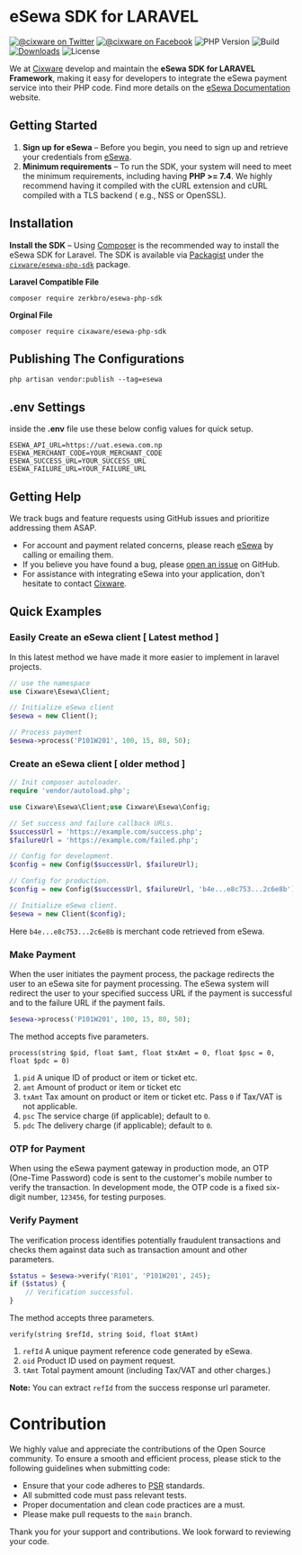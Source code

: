 # eSewa SDK for LARAVEL

[![@cixware on Twitter](https://img.shields.io/badge/Twitter-%40cixware-blue.svg?style=flat&logo=twitter)](https://twitter.com/cixware)
[![@cixware on Facebook](https://img.shields.io/badge/Facebok-%40cixware-blue.svg?style=flat&logo=facebook)](https://www.facebook.com/cixware)
![PHP Version](https://img.shields.io/packagist/php-v/cixware/esewa-php-sdk)
![Build](https://img.shields.io/github/actions/workflow/status/cixware/esewa-php-sdk/install.yml?branch=main&logo=github)
[![Downloads](https://img.shields.io/packagist/dt/cixware/esewa-php-sdk.svg?style=flat&label=Downloads)](https://packagist.org/packages/cixware/esewa-php-sdk)
![License](https://img.shields.io/github/license/cixware/esewa-php-sdk)

We at [Cixware] develop and maintain the **eSewa SDK for LARAVEL Framework**, making it easy for developers to integrate the eSewa
payment service into their PHP code. Find more details on the [eSewa Documentation] website.

## Getting Started

1. **Sign up for eSewa** – Before you begin, you need to sign up and retrieve your credentials from [eSewa].
2. **Minimum requirements** – To run the SDK, your system will need to meet the minimum requirements, including having **PHP >= 7.4**. We highly recommend having it compiled with the cURL extension and cURL compiled with a TLS backend (
   e.g., NSS or OpenSSL).

## Installation

**Install the SDK** – Using [Composer] is the recommended way to install the eSewa SDK for Laravel. The SDK is available
via [Packagist] under the [`cixware/esewa-php-sdk`][install-packagist] package.

**Laravel Compatible File**
```
composer require zerkbro/esewa-php-sdk
```
**Orginal File**
```
composer require cixaware/esewa-php-sdk
```

## Publishing The Configurations
```
php artisan vendor:publish --tag=esewa
```
## .env Settings
inside the **.env** file use these below config values for quick setup.
```
ESEWA_API_URL=https://uat.esewa.com.np
ESEWA_MERCHANT_CODE=YOUR_MERCHANT_CODE
ESEWA_SUCCESS_URL=YOUR_SUCCESS_URL
ESEWA_FAILURE_URL=YOUR_FAILURE_URL
```

## Getting Help

We track bugs and feature requests using GitHub issues and prioritize addressing them ASAP.

* For account and payment related concerns, please reach [eSewa] by calling or emailing them.
* If you believe you have found a bug, please [open an issue](https://github.com/cixware/esewa-php-sdk/issues/new) on
  GitHub.
* For assistance with integrating eSewa into your application, don't hesitate to contact [Cixware].

## Quick Examples

### Easily Create an eSewa client [ Latest method ]
In this latest method we have made it more easier to implement in laravel projects.

```php
// use the namespace
use Cixware\Esewa\Client;

// Initialize eSewa client
$esewa = new Client();

// Process payment
$esewa->process('P101W201', 100, 15, 80, 50);
```
### Create an eSewa client [ older method ]

```php
// Init composer autoloader.
require 'vendor/autoload.php';

use Cixware\Esewa\Client;use Cixware\Esewa\Config;

// Set success and failure callback URLs.
$successUrl = 'https://example.com/success.php';
$failureUrl = 'https://example.com/failed.php';

// Config for development.
$config = new Config($successUrl, $failureUrl);

// Config for production.
$config = new Config($successUrl, $failureUrl, 'b4e...e8c753...2c6e8b');

// Initialize eSewa client.
$esewa = new Client($config);
```

Here `b4e...e8c753...2c6e8b` is merchant code retrieved from eSewa.

### Make Payment

When the user initiates the payment process, the package redirects the user to an eSewa site for payment processing. The
eSewa system will redirect the user to your specified success URL if the payment is successful and to the failure URL if
the payment fails.

```php
$esewa->process('P101W201', 100, 15, 80, 50);
```

The method accepts five parameters.

```text
process(string $pid, float $amt, float $txAmt = 0, float $psc = 0, float $pdc = 0)
```

1. `pid` A unique ID of product or item or ticket etc.
2. `amt` Amount of product or item or ticket etc
3. `txAmt` Tax amount on product or item or ticket etc. Pass `0` if Tax/VAT is not applicable.
4. `psc` The service charge (if applicable); default to `0`.
5. `pdc` The delivery charge (if applicable); default to `0`.

### OTP for Payment

When using the eSewa payment gateway in production mode, an OTP (One-Time Password) code is sent to the customer's mobile number to verify the transaction. In development mode, the OTP code is a fixed six-digit number, `123456`, for testing purposes.

### Verify Payment

The verification process identifies potentially fraudulent transactions and checks them against data such as transaction
amount and other parameters.

```php
$status = $esewa->verify('R101', 'P101W201', 245);
if ($status) {
    // Verification successful.
}
```

The method accepts three parameters.

```text
verify(string $refId, string $oid, float $tAmt)
```

1. `refId` A unique payment reference code generated by eSewa.
2. `oid` Product ID used on payment request.
3. `tAmt` Total payment amount (including Tax/VAT and other charges.)

**Note:** You can extract `refId` from the success response url parameter.

# Contribution

We highly value and appreciate the contributions of the Open Source community. To ensure a smooth and efficient process,
please stick to the following guidelines when submitting code:

- Ensure that your code adheres to [PSR] standards.
- All submitted code must pass relevant tests.
- Proper documentation and clean code practices are a must.
- Please make pull requests to the `main` branch.

Thank you for your support and contributions. We look forward to reviewing your code.

[eSewa]: https://esewa.com.np

[eSewa Documentation]: https://developer.esewa.com.np

[Cixware]: https://cixware.io

[composer]: http://getcomposer.org

[packagist]: http://packagist.org

[install-packagist]: https://packagist.org/packages/cixware/esewa-php-sdk

[PSR]: https://www.php-fig.org/psr
